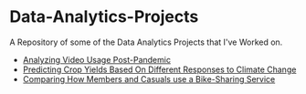 # Data-Analytics-Projects
A Repository of some of the Data Analytics Projects that I've Worked on.


* [Analyzing Video Usage Post-Pandemic](https://github.com/paulvschmidt/Data-Analytics-Projects/blob/main/Niurca%20%26%20Paul%20Presentation.pdf)
* [Predicting Crop Yields Based On Different Responses to Climate Change](https://github.com/paulvschmidt/Data-Analytics-Projects/blob/main/CMSE201_FinalProject_Paul_Schmidt.ipynb)
* [Comparing How Members and Casuals use a Bike-Sharing Service](https://github.com/paulvschmidt/Data-Analytics-Projects/blob/main/Google%20Data%20Analytics%20Certification%20Capstone.md)
